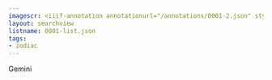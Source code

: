 ```yaml
---
imagescr: <iiif-annotation annotationurl="/annotations/0001-2.json" styling="image_only:true"></iiif-annotation>
layout: searchview
listname: 0001-list.json
tags:
- zodiac
---
```

Gemini